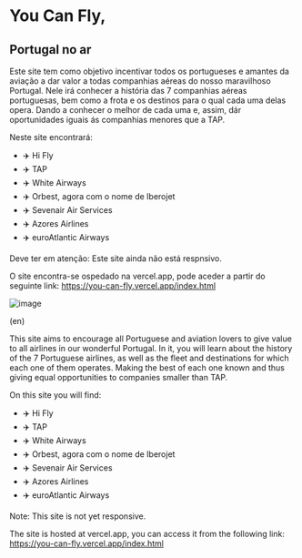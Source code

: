 # You Can Fly,
## Portugal no ar

Este site tem como objetivo incentivar todos os portugueses e amantes da aviação a dar valor a todas companhias aéreas do nosso maravilhoso Portugal.
Nele irá conhecer a história das 7 companhias aéreas portuguesas, bem como a frota e os destinos para o qual cada uma delas opera. Dando a conhecer o melhor de cada uma e, assim, dár oportunidades iguais ás companhias menores que a TAP.

Neste site encontrará:
 - ✈️ Hi Fly
 - ✈️ TAP
 - ✈️ White Airways
 - ✈️ Orbest, agora com o nome de Iberojet
 - ✈️ Sevenair Air Services
 - ✈️ Azores Airlines
 - ✈️ euroAtlantic Airways

Deve ter em atenção: 
  Este site ainda não está respnsivo.

O site encontra-se ospedado na vercel.app, pode aceder a partir do seguinte link: https://you-can-fly.vercel.app/index.html

![image](https://user-images.githubusercontent.com/67608094/130633362-dcddc894-fbbc-455b-8c78-bbefc8e7822c.png)



(en)

This site aims to encourage all Portuguese and aviation lovers to give value to all airlines in our wonderful Portugal.
In it, you will learn about the history of the 7 Portuguese airlines, as well as the fleet and destinations for which each one of them operates. Making the best of each one known and thus giving equal opportunities to companies smaller than TAP.

On this site you will find:
 - ✈️ Hi Fly
 - ✈️ TAP
 - ✈️ White Airways
 - ✈️ Orbest, agora com o nome de Iberojet
 - ✈️ Sevenair Air Services
 - ✈️ Azores Airlines
 - ✈️ euroAtlantic Airways
  
 Note:
  This site is not yet responsive.
  
The site is hosted at vercel.app, you can access it from the following link: https://you-can-fly.vercel.app/index.html
